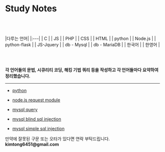 # Study Notes

<br><br><br>
|다루는 언어|
|:---|
| C | 
| JS |
| PHP |
| CSS |
| HTML |
| python |
| Node.js |
| python-flask |
| JS-Jquery |
| db - Mysql |
| db - MariaDB |
| 한국어 |
| 한영어 |

<br><br>

__각 언어들의 문법, 시큐리티 코딩, 해킹 기법 쿼리 등을 작성하고 각 언어들마다 요약하여 정리했습니다.__

* * *

+ [python](https://github.com/kimminwyk/Study-notes/tree/master/Python)

+ [node.js request module](https://github.com/kimminwyk/Study-notes/tree/master/Node.js/request)

+ [mysql query](https://github.com/kimminwyk/Study-notes/tree/master/MYSQL/MYSQL-Query)

+ [mysql blind sql injection](https://github.com/kimminwyk/Study-notes/tree/master/MYSQL/MYSQL-SQL%20injection/blind-sql-injection)

+ [mysql simple sql injection](https://github.com/kimminwyk/Study-notes/tree/master/MYSQL/MYSQL-SQL%20injection/simple-sql-injection)

만약에 잘못된 구문 또는 오타가 있다면 연락 부탁드립니다.
__kimtong6451@gmail.com__